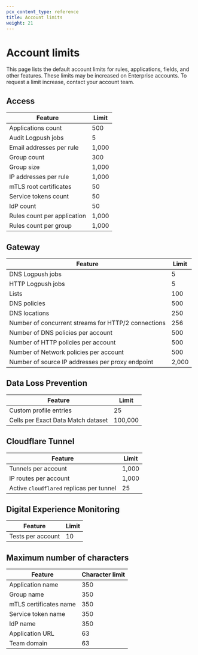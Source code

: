 ```yaml
---
pcx_content_type: reference
title: Account limits
weight: 21
---
```


# Account limits

This page lists the default account limits for rules, applications, fields, and other features. These limits may be increased on Enterprise accounts. To request a limit increase, contact your account team.

## Access

| Feature                     | Limit |
| --------------------------- | ----- |
| Applications count          | 500   |
| Audit Logpush jobs          | 5     |
| Email addresses per rule    | 1,000 |
| Group count                 | 300   |
| Group size                  | 1,000 |
| IP addresses per rule       | 1,000 |
| mTLS root certificates      | 50    |
| Service tokens count        | 50    |
| IdP count                   | 50    |
| Rules count per application | 1,000 |
| Rules count per group       | 1,000 |

## Gateway

| Feature                                             | Limit |
| --------------------------------------------------- | ----- |
| DNS Logpush jobs                                    | 5     |
| HTTP Logpush jobs                                   | 5     |
| Lists                                               | 100   |
| DNS policies                                        | 500   |
| DNS locations                                       | 250   |
| Number of concurrent streams for HTTP/2 connections | 256   |
| Number of DNS policies per account                  | 500   |
| Number of HTTP policies per account                 | 500   |
| Number of Network policies per account              | 500   |
| Number of source IP addresses per proxy endpoint    | 2,000 |

## Data Loss Prevention

| Feature                            | Limit   |
| ---------------------------------- | ------- |
| Custom profile entries             | 25      |
| Cells per Exact Data Match dataset | 100,000 |

## Cloudflare Tunnel

| Feature                                  | Limit |
| ---------------------------------------- | ----- |
| Tunnels per account                      | 1,000 |
| IP routes per account                    | 1,000 |
| Active `cloudflared` replicas per tunnel | 25    |

## Digital Experience Monitoring

| Feature           | Limit |
| ----------------- | ----- |
| Tests per account | 10    |

## Maximum number of characters

| Feature                | Character limit |
| ---------------------- | --------------- |
| Application name       | 350             |
| Group name             | 350             |
| mTLS certificates name | 350             |
| Service token name     | 350             |
| IdP name               | 350             |
| Application URL        | 63              |
| Team domain            | 63              |
